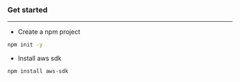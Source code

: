 ### Get started
---

- Create a npm project

```bash
npm init -y
```

- Install aws sdk

```bash
npm install aws-sdk
```